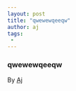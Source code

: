 ```yaml
---
layout: post
title: "qwewewqeeqw"
author: aj
tags:
 -
---
```


### qwewewqeeqw

<span class='author'>By <a href=''>Aj</a></span>
